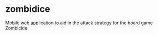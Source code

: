 zombidice
=========

Mobile web application to aid in the attack strategy for the board game Zombicide
